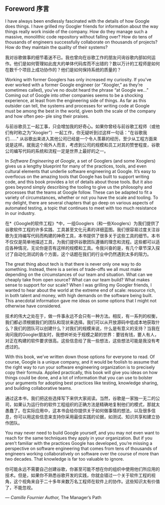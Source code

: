 ## Foreword 序言

I have always been endlessly fascinated with the details of how Google does things. I have grilled my Googler friends for information about the way things really work inside of the company. How do they manage such a massive, monolithic code repository without falling over? How do tens of thousands of engineers successfully collaborate on thousands of projects? How do they maintain the quality of their systems?

我对谷歌做事的细节着迷不已。我也曾向在谷歌工作的朋友问询谷歌内部如何运作。他们是如何管理如此庞大的单体代码库而不出错的？数以万计的工程师是如何在数千个项目上成功协作的？他们是如何保持系统的质量的？

Working with former Googlers has only increased my curiosity. If you’ve ever worked with a former Google engineer (or “Xoogler,” as they’re sometimes called), you’ve no doubt heard the phrase “at Google we…” Coming out of Google into other companies seems to be a shocking experience, at least from the engineering side of things. As far as this outsider can tell, the systems and processes for writing code at Google must be among the best in the world, given both the scale of the company and how often peo‐ ple sing their praises.

与前谷歌员工一起工事，只会增加我的好奇心。如果你曾经与前谷歌工程师（或他们有时称之为“Xoogler”）一起工作，你无疑听到过这样一句话："在谷歌我们......" 从谷歌出来进入其他公司已经是一个令人羡慕的经历，至少从工程方面来说是这样。就我这个局外人而言，考虑到公司的规模和员工对其的赞誉程度，谷歌公司编写代码的系统和流程一定是世界上最好的之一。

In *Software Engineering at Google*, a set of Googlers (and some Xooglers) gives us a lengthy blueprint for many of the practices, tools, and even cultural elements that underlie software engineering at Google. It’s easy to overfocus on the amazing tools that Google has built to support writing code, and this book provides a lot of details about those tools. But it also goes beyond simply describing the tooling to give us the philosophy and processes that the teams at Google follow. These can be adapted to fit a variety of circumstances, whether or not you have the scale and tooling. To my delight, there are several chapters that go deep on various aspects of automated testing, a topic that continues to meet with too much resistance in our industry.

在*《Google的软件工程》*中，一组Googlers（和一些Xooglers）为我们提供了谷歌软件工程的许多实践、工具甚至文化元素的详细蓝图。我们很容易过度关注谷歌为支持编写代码而构建的神奇工具，本书提供了很多关于这些工具的细节。本书不仅仅是简单地描述工具，为我们提供谷歌团队遵循的理念和流程。这些都可以适应各种情况，无论你是否有这样的规模和工具。令我兴奋的是，有几个章节深入探讨了自动化测试的各个方面，这个话题在我们的行业中仍然遇到太多的阻力。

The great thing about tech is that there is never only one way to do something. Instead, there is a series of trade-offs we all must make depending on the circumstances of our team and situation. What can we cheaply take from open source? What can our team build? What makes sense to support for our scale? When I was grilling my Googler friends, I wanted to hear about the world at the extreme end of scale: resource rich, in both talent and money, with high demands on the software being built. This anecdotal information gave me ideas on some options that I might not otherwise have considered.

技术的伟大之处在于，做一件事永远不会只有一种方法。相反，有一系列的权衡，我们都必须根据我们的团队和现状来选择。我们可以从开放源码中低成本地获取什么？我们的团队可以创建什么？对我们的规模来说，什么是有意义的支持？当我在询问我的Googler朋友时，我想听听处于规模之颠的世界：要钱有钱，要人有人，对正在构建的软件要求很高。这些信息给了我一些想法，这些想法可能是我没有考虑过的。

With this book, we’ve written down those options for everyone to read. Of course, Google is a unique company, and it would be foolish to assume that the right way to run your software engineering organization is to precisely copy their formula. Applied practically, this book will give you ideas on how things could be done, and a lot of information that you can use to bolster your arguments for adopting best practices like testing, knowledge sharing, and building collaborative teams.

通过这本书，我们把这些选择写下来供大家阅读。当然，谷歌是一家独一无二的公司，如果认为运行你的软件工程组织的正确方法是精确地复制他们的模式，那就太愚蠢了。在实际应用中，这本书会给你提供关于如何做事情的想法，以及很多信息，你可以用这些信息来支持你采用最佳实践的论据，如测试、知识共享和建立协作团队。

You may never need to build Google yourself, and you may not even want to reach for the same techniques they apply in your organization. But if you aren’t familiar with the practices Google has developed, you’re missing a perspective on software engineering that comes from tens of thousands of engineers working collaboratively on software over the course of more than two decades. That knowledge is far too valuable to ignore.

你可能永远不需要自己创建谷歌，你甚至可能不想在你的组织中使用他们所应用的技术。但是，如果你不熟悉谷歌开发的实践，你就会错过一个关于软件工程的视角，这个视角来自于二十多年来数万名工程师在软件上的协作。这些知识太有价值了，不能忽视。

 

*— Camille Fournier* *Author,* The Manager’s Path